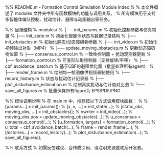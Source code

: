 %% README.m - Formation Control Simulation Module Index
%
% 本文件概述了 modules 文件夹中所有函数模块的功能与调用关系。
% 所有模块用于支持多智能体编队控制、扰动估计、避障与动画输出等任务。

%% 目录结构
% modules/
% ├── init_params.m              % 初始化控制参数与仿真常量
% ├── init_state.m               % 初始化智能体状态与数据记录结构
% ├── init_obstacles.m           % 初始化静态/动态障碍物参数
% ├── init_video.m               % 初始化视频输出对象（MP4）
% ├── update_moving_obstacles.m  % 更新动态障碍物位置
% ├── consensus_control.m        % 一致性控制器 + 扰动观测器更新
% ├── formation_control.m        % 可变形队形控制器（支持旋转/平移）
% ├── cbf_avoidance_batch.m      % 基于CBF的避障优化器（批量处理所有agent）
% ├── render_frame.m             % 绘制每一帧图像供视频录制使用
% ├── record_history.m           % 状态与扰动估计记录器
% ├── plot_disturbance_estimation.m % 绘制真实扰动与估计值对比图
% └── save_all_figures.m         % 批量保存所有figure为 EPS/PDF/PNG

%% 模块调用说明
% 在 main.m 中，推荐按以下方式调用模块函数：
%
%   [params...] = init_params();
%   [x, v, ...] = init_state(...);
%   [static_obs, moving_obs, ...] = init_obstacles();
%   vwriter = init_video(...);
%   moving_obs.pos = update_moving_obstacles(...);
%   u_consensus = consensus_control(...);
%   [u_formation, targets] = formation_control(...);
%   u_total = cbf_avoidance_batch(...);
%   frame = render_frame(...);
%   [histories...] = record_history(...);
%   plot_disturbance_estimation(...);
%   save_all_figures();

%% 联系方式
% 如需反馈建议、合作或引用，请注明来源或联系开发者。